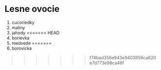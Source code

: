 # Lesne ovocie

1. cucoriedky
2. maliny
3. jahody
<<<<<<< HEAD
4. borievka
5. medvede
=======
4. borovicka
>>>>>>> f74bad356e943e9403859ca820e7d773e98ca46f
